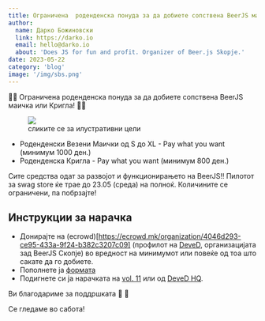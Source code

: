 ```yaml
---
title: Ограничена  роденденска понуда за да добиете сопствена BeerJS маичка или Кригла!
author:
  name: Дарко Божиновски
  link: https://darko.io
  email: hello@darko.io
  about: 'Does JS for fun and profit. Organizer of Beer.js Skopje.'
date: 2023-05-22
category: 'blog'
image: '/img/sbs.png'
---
```


🚨🚨 Ограничена роденденска понуда за да добиете сопствена BeerJS маичка или Кригла! 🚨🚨

<figure>
  <img src="/img/sbs.png" /> 
  <figcaption class="text-center">сликите се за илустративни цели</figcaption>
</figure>

- Роденденски Везени Маички од S до XL - Pay what you want (минимум 1000 ден.)
- Роденденска Кригла - Pay what you want (минимум 800 ден.)

Сите средства одат за развојот и функционирањето на BeerJS!! Пилотот за swag store ќе трае до 23.05 (среда) на полноќ.
Количините се ограничени, па побрзајте!

## Инструкции за нарачка

- Донирајте на (ecrowd)[https://ecrowd.mk/organization/4046d293-ce95-433a-9f24-b382c3207c09] (профилот на
  [DeveD](https://deved.mk), организацијата зад BeerJS Скопје) во вредност на минимумот или повеќе од тоа што сакате да
  го добиете.
- Пополнете ја
  [формата](https://docs.google.com/forms/d/e/1FAIpQLSelptlUZCIY4kznL8pZyuTJ3Gp950zOnUJ0LZiorZp9TJ7IOQ/viewform?usp=sf_link)
- Подигнете си ја нарачката на [vol. 11](/announcements/vol11-announcement/) или од
  [DeveD HQ](https://www.google.com/maps/place/Kosta+Shahov+7,+Skopje+1000/@41.995904,21.4202821,17z/data=!3m1!4b1!4m5!3m4!1s0x1354144bc98cbe3f:0x6d9be1ff81f45ab5!8m2!3d41.9959!4d21.4228624).

Ви благодариме за поддршката 🫶 🍻

Се гледаме во сабота!
